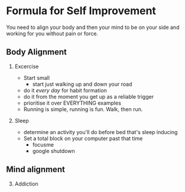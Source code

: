 # Formula for Self Improvement

You need to align your body and then your mind to be on your side and working for you without pain or force.

## Body Alignment

1. Excercise
    - Start small
      - start just walking up and down your road
    - do it *every day* for habit formation
    - do it from the moment you get up as a reliable trigger
    - prioritise it over EVERYTHING examples
    - Running is simple, running is fun. Walk, then run.

2. Sleep
   - determine an activity you'll do before bed that's sleep inducing
   - Set a total block on your computer past that time  
     - focusme
     - google shutdown



## Mind alignment

3. Addiction

